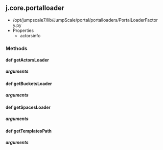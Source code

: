 <!-- toc -->
## j.core.portalloader

- /opt/jumpscale7/lib/JumpScale/portal/portalloaders/PortalLoaderFactory.py
- Properties
    - actorsinfo

### Methods

#### def getActorsLoader 

##### arguments

#### def getBucketsLoader 

##### arguments

#### def getSpacesLoader 

##### arguments

#### def getTemplatesPath 

##### arguments

